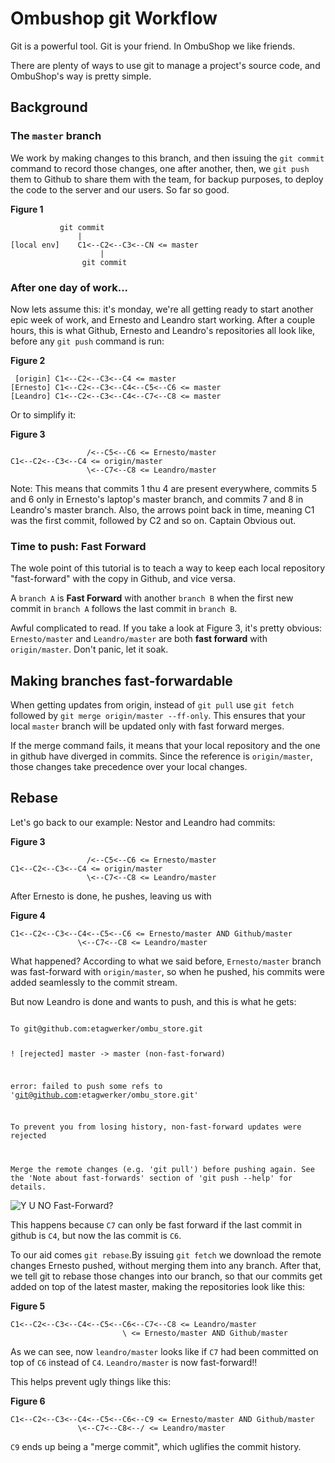 # Ombushop git Workflow
Git is a powerful tool. Git is your friend. In OmbuShop we like friends.

There are plenty of ways to use git to manage a project's source code, and OmbuShop's way is pretty simple.

## Background
### The ```master``` branch
We work by making changes to this branch, and then issuing the ```git commit``` command to record those changes, one after another, then, we ```git push``` them to Github to share them with the team, for backup purposes, to deploy the code to the server and our users. So far so good.

**Figure 1**

	           git commit
	               |   
	[local env]    C1<--C2<--C3<--CN <= master
	                    |
	                git commit

### After one day of work...

Now lets assume this: it's monday, we're all getting ready to start another epic week of work, and Ernesto and Leandro start working. After a couple hours, this is what Github, Ernesto and Leandro's repositories all look like, before any ```git push``` command is run:

**Figure 2**

	 [origin] C1<--C2<--C3<--C4 <= master
	[Ernesto] C1<--C2<--C3<--C4<--C5<--C6 <= master
	[Leandro] C1<--C2<--C3<--C4<--C7<--C8 <= master


Or to simplify it:

**Figure 3**

	                 /<--C5<--C6 <= Ernesto/master
	C1<--C2<--C3<--C4 <= origin/master
	                 \<--C7<--C8 <= Leandro/master

Note: This means that commits 1 thu 4 are present everywhere, commits 5 and 6 only in Ernesto's laptop's master branch, and commits 7 and 8 in Leandro's master branch. Also, the arrows point back in time, meaning C1 was the first commit, followed by C2 and so on. Captain Obvious out.

### Time to push: Fast Forward

The wole point of this tutorial is to teach a way to keep each local repository "fast-forward" with the copy in Github, and vice versa.

A ```branch A``` is **Fast Forward** with another ```branch B``` when the first new commit in ```branch A``` follows the last commit in ```branch B```. 

Awful complicated to read. If you take a look at Figure 3, it's pretty obvious: ```Ernesto/master``` and ```Leandro/master``` are both **fast forward** with ```origin/master```. Don't panic, let it soak.

## Making branches fast-forwardable

When getting updates from origin, instead of ```git pull``` use  ```git fetch``` followed by ```git merge origin/master --ff-only```. This ensures that your local ```master``` branch will be updated only with fast forward merges.

If the merge command fails, it means that your local repository and the one in github have diverged in commits. Since the reference is ```origin/master```, those changes take precedence over your local changes.

## Rebase
Let's go back to our example: Nestor and Leandro had commits:

**Figure 3**

	                 /<--C5<--C6 <= Ernesto/master
	C1<--C2<--C3<--C4 <= origin/master
	                 \<--C7<--C8 <= Leandro/master

After Ernesto is done, he pushes, leaving us with

**Figure 4**

	C1<--C2<--C3<--C4<--C5<--C6 <= Ernesto/master AND Github/master
                   \<--C7<--C8 <= Leandro/master

What happened? According to what we said before, ```Ernesto/master``` branch was fast-forward with ```origin/master```, so when he pushed, his commits were added seamlessly to the commit stream.

But now Leandro is done and wants to push, and this is what he gets:

<code>
To git@github.com:etagwerker/ombu_store.git

 ! [rejected]        master -> master (non-fast-forward)

error: failed to push some refs to 'git@github.com:etagwerker/ombu_store.git'

To prevent you from losing history, non-fast-forward updates were rejected

Merge the remote changes (e.g. 'git pull') before pushing again.  See the 'Note about fast-forwards' section of 'git push --help' for details.
</code>

<img src="http://cdn.memegenerator.net/instances/400x/31279473.jpg" alt="Y U NO Fast-Forward?">

This happens because ```C7``` can only be fast forward if the last commit in github is ```C4```, but now the las commit is ```C6```.

To our aid comes ```git rebase```.By issuing ```git fetch``` we download the remote changes Ernesto pushed, without merging them into any branch. After that, we tell git to rebase those changes into our branch, so that our commits get added on top of the latest master, making the repositories look like this: 

**Figure 5**

	C1<--C2<--C3<--C4<--C5<--C6<--C7<--C8 <= Leandro/master
                             \ <= Ernesto/master AND Github/master

As we can see, now ```leandro/master``` looks like if ```C7``` had been committed on top of ```C6``` instead of ```C4```. ```Leandro/master``` is now fast-forward!!

This helps prevent ugly things like this: 

**Figure 6**

	C1<--C2<--C3<--C4<--C5<--C6<--C9 <= Ernesto/master AND Github/master
                   \<--C7<--C8<--/ <= Leandro/master

```C9``` ends up being a "merge commit", which uglifies the commit history.